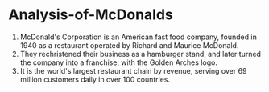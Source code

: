 # Analysis-of-McDonalds
1. McDonald's Corporation is an American fast food company, founded in 1940 as a restaurant operated by Richard and Maurice McDonald.
2. They rechristened their business as a hamburger stand, and later turned the company into a franchise, with the Golden Arches logo.
3. It is the world's largest restaurant chain by revenue, serving over 69 million customers daily in over 100 countries.
